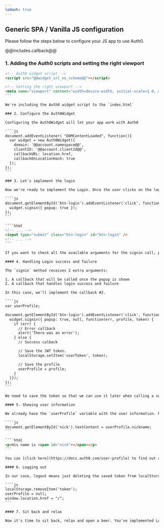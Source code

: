 ```yaml
---
lodash: true
---
```


## Generic SPA / Vanilla JS configuration

Please follow the steps below to configure your JS app to use Auth0.

@@includes.callback@@

### 1. Adding the Auth0 scripts and setting the right viewport

````html
<!-- Auth0 widget script -->
<script src="@@widget_url_no_scheme@@"></script>

<!-- Setting the right viewport -->
<meta name="viewport" content="width=device-width, initial-scale=1.0, maximum-scale=1.0, user-scalable=no" />
```

We're including the Auth0 widget script to the `index.html`

### 2. Configure the Auth0Widget

Configuring the Auth0Widget will let your app work with Auth0

````js
document.addEventListener( "DOMContentLoaded", function(){
  var widget = new Auth0Widget({
    domain: '@@account.namespace@@',
    clientID: '@@account.clientId@@',
    callbackURL: location.href,
    callbackOnLocationHash: true
  });
});
```

### 3. Let's implement the login

Now we're ready to implement the Login. Once the user clicks on the login button, we'll call the `signin` method of Auth0's `widget` we've just created.

````js
document.getElementById('btn-login').addEventListener('click', function() {
  widget.signin({ popup: true });
});
```

````html
<!-- ... -->
<input type="submit" class="btn-login" id="btn-login" />
<!-- ... -->
```

If you want to check all the available arguments for the signin call, please [check here](TODO://)

#### 4. Handling Login success and failure

The `signin` method receives 2 extra arguments:

1. A callback that will be called once the popup is shown
2. A callback that handles login success and failure

In this case, we'll implement the callback #2.

````js
var userProfile;

document.getElementById('btn-login').addEventListener('click', function() {
  widget.signin({ popup: true, null, function(err, profile, token) {
    if (err) {
      // Error callback
      alert('There was an error');
    } else {
      // Success calback

      // Save the JWT token.
      localStorage.setItem('userToken', token);

      // Save the profile
      userProfile = profile;
    }
  }});
});
```

We need to save the token so that we can use it later when calling a server or an API. In this case, we're saving that token in LocalStorage.

#### 5. Showing user information

We already have the `userProfile` variable with the user information. Now, we can set that information to a span:

````js
document.getElementById('nick').textContent = userProfile.nickname;
```

````html
<p>His name is <span id="nick"></span></p>
```

You can [click here](https://docs.auth0.com/user-profile) to find out all of the available properties from the user's profile. Please note that some of this depend on the social provider being used.

#### 6. Logging out

In our case, logout means just deleting the saved token from localStorage and redirecting the user to the home page.

````js
localStorage.removeItem('token');
userProfile = null;
window.location.href = "/";
```

#### 7. Sit back and relax

Now it's time to sit back, relax and open a beer. You've implemented Login and Signup with Auth0 and jQuery.
